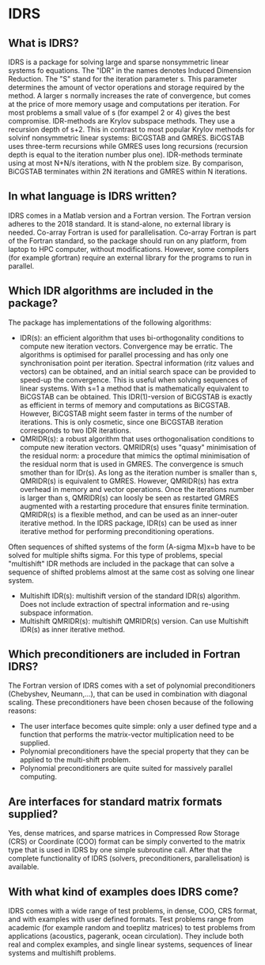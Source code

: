 # IDRS
## What is IDRS?
IDRS is a package for solving large and sparse nonsymmetric linear systems fo equations. The "IDR" in the names denotes Induced Dimension Reduction. The "S" stand for the iteration parameter s. This parameter determines the amount of vector operations and storage required by the method. A larger s normally increases the rate of convergence, but comes at the price of more memory usage and computations per iteration. For most problems a small value of s (for exampel 2 or 4) gives the best compromise. 
IDR-methods are Krylov subspace methods. They use a recursion depth of s+2. This in contrast to most popular Krylov methods for solvinf nonsymmetric linear systems: BiCGSTAB and GMRES. BiCGSTAB uses three-term recursions while GMRES uses long recursions (recursion depth is equal to the iteration number plus one). 
IDR-methods terminate using at most N+N/s iterations, with N the problem size. By comparison, BiCGSTAB terminates within 2N iterations and GMRES within N iterations.
## In what language is IDRS written?
IDRS comes in a Matlab version and a Fortran version. The Fortran version adheres to the 2018 standard. It is stand-alone, no external library is needed. Co-array Fortran is used for parallelisation. Co-array Fortran is part of the Fortran standard, so the package should run on any platform, from laptop to HPC computer, without modifications. However, some compilers (for example gfortran) require an external library for the programs to run in parallel.
## Which IDR algorithms are included in the package?
The package has implementations of the following algorithms:
- IDR(s): an efficient algorithm that uses bi-orthogonality conditions to compute new iteration vectors. Convergence may be erratic. The algorithms is optimised for parallel processing and has only one synchronisation point per iteration. Spectral information (ritz values and vectors) can be obtained, and an initial search space can be provided to speed-up the convergence. This is useful when solving sequences of linear systems.
  With s=1 a method that is mathematically equivalent to BiCGSTAB can be obtained. This IDR(1)-version of BiCGSTAB is exactly as efficient in terms of memory and computations as BiCGSTAB. However, BiCGSTAB might seem faster in terms of the number of iterations. This is only cosmetic, since one BiCGSTAB iteration corresponds to two IDR iterations. 
- QMRIDR(s): a robust algorithm that uses orthogonalisation conditions to compute new iteration vectors. QMRIDR(s) uses "quasy" minimisation of the residual norm: a procedure that mimics the optimal minimisation of the residual norm that is used in GMRES. The convergence is smuch smother than for IDr(s). As long as the iteration number is smaller than s, QMRIDR(s) is equivalent to GMRES. However, QMRIDR(s) has extra overhead in memory and vector operations. Once the iterations number is larger than s, QMRIDR(s) can loosly be seen as restarted GMRES augmented with a restarting procedure that ensures finite termination.
  QMRIDR(s) is a flexible method, and can be used as an inner-outer iterative method. In the IDRS package, IDR(s) can be used as inner iterative method for performing preconditioning operations.

Often sequences of shifted systems of the form (A-sigma M)x=b have to be solved for multiple shifts sigma. For this type of problems, special "multishift" IDR methods are included in the package that can solve a sequence of shifted problems almost at the same cost as solving one linear system.
- Multishift IDR(s): multishift version of the standard IDR(s) algorithm. Does not include extraction of spectral information and re-using subspace information.
- Multishift QMRIDR(s): multishift QMRIDR(s) version. Can use Multishift IDR(s) as inner iterative method.
## Which preconditioners are included in Fortran IDRS?
The Fortran version of IDRS comes with a set of polynomial preconditioners (Chebyshev, Neumann,...), that can be used in combination with diagonal scaling. These preconditioners have been chosen because of the following reasons:
- The user interface becomes quite simple: only a user defined type and a function that performs the matrix-vector multiplication need to be supplied.
- Polynomial preconditioners have the special property that they can be applied to the multi-shift problem.
- Polynomial preconditioners are quite suited for massively parallel computing.
## Are interfaces for standard matrix formats supplied?
Yes, dense matrices, and sparse matrices in Compressed Row Storage (CRS) or Coordinate (COO) format can be simply converted to the matrix type that is used in IDRS by one simple subroutine call. After that the complete functionality of IDRS (solvers, preconditioners, parallelisation) is available.
## With what kind of examples does IDRS come?
IDRS comes with a wide range of test problems, in dense, COO, CRS format, and with examples with user defined formats. Test problems range from academic (for example random and toeplitz matrices) to test problems from applications (acoustics, pagerank, ocean circulation). They include both real and complex examples, and single linear systems, sequences of linear systems and multishift problems.
